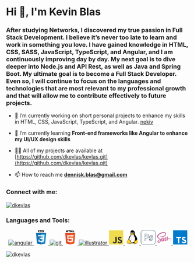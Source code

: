 <h1 align="left">Hi 👋, I'm Kevin Blas</h1>
<h3 align="left">After studying Networks, I discovered my true passion in Full Stack Development. I believe it’s never too late to learn and work in something you love. I have gained knowledge in HTML, CSS, SASS, JavaScript, TypeScript, and Angular, and I am continuously improving day by day. My next goal is to dive deeper into Node.js and API Rest, as well as Java and Spring Boot. My ultimate goal is to become a Full Stack Developer. Even so, I will continue to focus on the languages and technologies that are most relevant to my professional growth and that will allow me to contribute effectively to future projects.</h3>

- 🔭 I’m currently working on short personal projects to enhance my skills in HTML, CSS, JavaScript, TypeScript, and Angular. [nekiv](https://github.com/dkevlas/nevik.git)

- 🌱 I’m currently learning **Front-end frameworks like Angular to enhance my UI/UX design skills**

- 👨‍💻 All of my projects are available at [https://github.com/dkevlas/kevlas.git](https://github.com/dkevlas/kevlas.git)

- 📫 How to reach me **dennisk.blas@gmail.com**

<h3 align="left">Connect with me:</h3>
<p align="left">
<a href="https://linkedin.com/in/dkevlas" target="blank"><img align="center" src="https://raw.githubusercontent.com/rahuldkjain/github-profile-readme-generator/master/src/images/icons/Social/linked-in-alt.svg" alt="dkevlas" height="30" width="40" /></a>
</p>

<h3 align="left">Languages and Tools:</h3>
<p align="center"> <a href="https://angular.io" target="_blank" rel="noreferrer"> <img src="https://angular.io/assets/images/logos/angular/angular.svg" alt="angular" width="40" height="40"/> </a> <a href="https://www.w3schools.com/css/" target="_blank" rel="noreferrer"> <img src="https://raw.githubusercontent.com/devicons/devicon/master/icons/css3/css3-original-wordmark.svg" alt="css3" width="40" height="40"/> </a> <a href="https://git-scm.com/" target="_blank" rel="noreferrer"> <img src="https://www.vectorlogo.zone/logos/git-scm/git-scm-icon.svg" alt="git" width="40" height="40"/> </a> <a href="https://www.w3.org/html/" target="_blank" rel="noreferrer"> <img src="https://raw.githubusercontent.com/devicons/devicon/master/icons/html5/html5-original-wordmark.svg" alt="html5" width="40" height="40"/> </a> <a href="https://www.adobe.com/in/products/illustrator.html" target="_blank" rel="noreferrer"> <img src="https://www.vectorlogo.zone/logos/adobe_illustrator/adobe_illustrator-icon.svg" alt="illustrator" width="40" height="40"/> </a> <a href="https://developer.mozilla.org/en-US/docs/Web/JavaScript" target="_blank" rel="noreferrer"> <img src="https://raw.githubusercontent.com/devicons/devicon/master/icons/javascript/javascript-original.svg" alt="javascript" width="40" height="40"/> </a> <a href="https://www.linux.org/" target="_blank" rel="noreferrer"> <img src="https://raw.githubusercontent.com/devicons/devicon/master/icons/linux/linux-original.svg" alt="linux" width="40" height="40"/> </a> <a href="https://www.photoshop.com/en" target="_blank" rel="noreferrer"> <img src="https://raw.githubusercontent.com/devicons/devicon/master/icons/photoshop/photoshop-line.svg" alt="photoshop" width="40" height="40"/> </a> <a href="https://sass-lang.com" target="_blank" rel="noreferrer"> <img src="https://raw.githubusercontent.com/devicons/devicon/master/icons/sass/sass-original.svg" alt="sass" width="40" height="40"/> </a> <a href="https://www.typescriptlang.org/" target="_blank" rel="noreferrer"> <img src="https://raw.githubusercontent.com/devicons/devicon/master/icons/typescript/typescript-original.svg" alt="typescript" width="40" height="40"/> </a> </p>

<p><img align="center" src="https://github-readme-streak-stats.herokuapp.com/?user=dkevlas&" alt="dkevlas" /></p>
